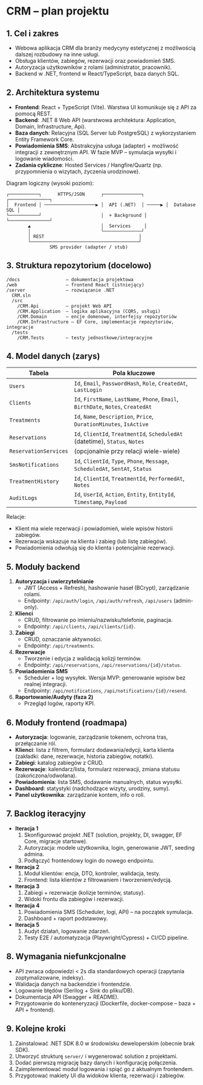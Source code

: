 # CRM – plan projektu

## 1. Cel i zakres
- Webowa aplikacja CRM dla branży medycyny estetycznej z możliwością dalszej rozbudowy na inne usługi.
- Obsługa klientów, zabiegów, rezerwacji oraz powiadomień SMS.
- Autoryzacja użytkowników z rolami (administrator, pracownik).
- Backend w .NET, frontend w React/TypeScript, baza danych SQL.

## 2. Architektura systemu
- **Frontend**: React + TypeScript (Vite). Warstwa UI komunikuje się z API za pomocą REST.
- **Backend**: .NET 8 Web API (warstwowa architektura: Application, Domain, Infrastructure, Api).
- **Baza danych**: Relacyjna (SQL Server lub PostgreSQL) z wykorzystaniem Entity Framework Core.
- **Powiadomienia SMS**: Abstrakcyjna usługa (adapter) + możliwość integracji z zewnętrznym API. W fazie MVP – symulacja wysyłki i logowanie wiadomości.
- **Zadania cykliczne**: Hosted Services / Hangfire/Quartz (np. przypomnienia o wizytach, życzenia urodzinowe).

Diagram logiczny (wysoki poziom):
```
┌───────────┐      HTTPS/JSON      ┌──────────────┐        ┌───────────────┐
│  Frontend │ ───────────────────▶ │  API (.NET)  │ ─────▶ │  Database SQL │
└───────────┘                      │  + Background │        └───────────────┘
        ▲                          │  Services     │
        │                          └──────────────┘
        │ REST                                   │
        └────────────────────────────────────────┘
                SMS provider (adapter / stub)
```

## 3. Struktura repozytorium (docelowo)
```
/docs                 – dokumentacja projektowa
/web                  – frontend React (istniejący)
/server               – rozwiązanie .NET
  CRM.sln
  /src
    /CRM.Api          – projekt Web API
    /CRM.Application  – logika aplikacyjna (CQRS, usługi)
    /CRM.Domain       – encje domenowe, interfejsy repozytoriów
    /CRM.Infrastructure – EF Core, implementacje repozytoriów, integracje
  /tests
    /CRM.Tests        – testy jednostkowe/integracyjne
```

## 4. Model danych (zarys)
Tabela | Pola kluczowe
------ | -------------
`Users` | `Id`, `Email`, `PasswordHash`, `Role`, `CreatedAt`, `LastLogin`
`Clients` | `Id`, `FirstName`, `LastName`, `Phone`, `Email`, `BirthDate`, `Notes`, `CreatedAt`
`Treatments` | `Id`, `Name`, `Description`, `Price`, `DurationMinutes`, `IsActive`
`Reservations` | `Id`, `ClientId`, `TreatmentId`, `ScheduledAt` (datetime), `Status`, `Notes`
`ReservationServices` | (opcjonalnie przy relacji wiele-wiele)
`SmsNotifications` | `Id`, `ClientId`, `Type`, `Phone`, `Message`, `ScheduledAt`, `SentAt`, `Status`
`TreatmentHistory` | `Id`, `ClientId`, `TreatmentId`, `PerformedAt`, `Notes`
`AuditLogs` | `Id`, `UserId`, `Action`, `Entity`, `EntityId`, `Timestamp`, `Payload`

Relacje:
- Klient ma wiele rezerwacji i powiadomień, wiele wpisów historii zabiegów.
- Rezerwacja wskazuje na klienta i zabieg (lub listę zabiegów).
- Powiadomienia odwołują się do klienta i potencjalnie rezerwacji.

## 5. Moduły backend
1. **Autoryzacja i uwierzytelnianie**
   - JWT (Access + Refresh), hashowanie haseł (BCrypt), zarządzanie rolami.
   - Endpointy: `/api/auth/login`, `/api/auth/refresh`, `/api/users` (admin-only).
2. **Klienci**
   - CRUD, filtrowanie po imieniu/nazwisku/telefonie, paginacja.
   - Endpointy: `/api/clients`, `/api/clients/{id}`.
3. **Zabiegi**
   - CRUD, oznaczanie aktywności.
   - Endpointy: `/api/treatments`.
4. **Rezerwacje**
   - Tworzenie i edycja z walidacją kolizji terminów.
   - Endpointy: `/api/reservations`, `/api/reservations/{id}/status`.
5. **Powiadomienia SMS**
   - Scheduler + log wysyłek. Wersja MVP: generowanie wpisów bez realnej integracji.
   - Endpointy: `/api/notifications`, `/api/notifications/{id}/resend`.
6. **Raportowanie/Audyty (faza 2)**
   - Przegląd logów, raporty KPI.

## 6. Moduły frontend (roadmapa)
- **Autoryzacja**: logowanie, zarządzanie tokenem, ochrona tras, przełączanie ról.
- **Klienci**: lista z filtrem, formularz dodawania/edycji, karta klienta (zakładki: dane, rezerwacje, historia zabiegów, notatki).
- **Zabiegi**: katalog zabiegów z CRUD.
- **Rezerwacje**: kalendarz/lista, formularz rezerwacji, zmiana statusu (zakończona/odwołana).
- **Powiadomienia**: lista SMS, dodawanie manualnych, status wysyłki.
- **Dashboard**: statystyki (nadchodzące wizyty, urodziny, sumy). 
- **Panel użytkownika**: zarządzanie kontem, info o roli.

## 7. Backlog iteracyjny
- **Iteracja 1**
  1. Skonfigurować projekt .NET (solution, projekty, DI, swagger, EF Core, migracje startowe).
  2. Autoryzacja: modele użytkownika, login, generowanie JWT, seeding admina.
  3. Podłączyć frontendowy login do nowego endpointu.
- **Iteracja 2**
  1. Moduł klientów: encja, DTO, kontroler, walidacja, testy.
  2. Frontend: lista klientów z filtrowaniem i tworzeniem/edycją.
- **Iteracja 3**
  1. Zabiegi + rezerwacje (kolizje terminów, statusy).
  2. Widoki frontu dla zabiegów i rezerwacji.
- **Iteracja 4**
  1. Powiadomienia SMS (Scheduler, logi, API) – na początek symulacja.
  2. Dashboard + raport podstawowy.
- **Iteracja 5**
  1. Audyt działań, logowanie zdarzeń.
  2. Testy E2E / automatyzacja (Playwright/Cypress) + CI/CD pipeline.

## 8. Wymagania niefunkcjonalne
- API zwraca odpowiedzi < 2s dla standardowych operacji (zapytania zoptymalizowane, indeksy).
- Walidacja danych na backendzie i frontendzie.
- Logowanie błędów (Serilog + Sink do pliku/DB).
- Dokumentacja API (Swagger + README).
- Przygotowanie do konteneryzacji (Dockerfile, docker-compose – baza + API + frontend).

## 9. Kolejne kroki
1. Zainstalować .NET SDK 8.0 w środowisku deweloperskim (obecnie brak SDK).
2. Utworzyć strukturę `server/` i wygenerować solution z projektami.
3. Dodać pierwszą migrację bazy danych i konfigurację połączenia.
4. Zaimplementować moduł logowania i spiąć go z aktualnym frontendem.
5. Przygotować makiety UI dla widoków klienta, rezerwacji i zabiegów.

